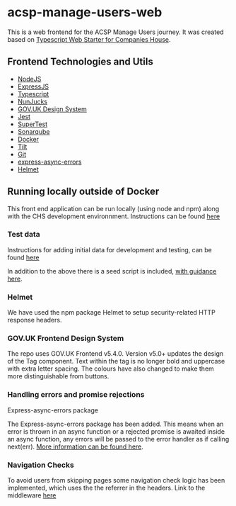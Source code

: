 
# acsp-manage-users-web

This is a web frontend for the ACSP Manage Users journey. It was created based on [Typescript Web Starter for Companies House](https://github.com/companieshouse/node-review-web-starter-ts).

## Frontend Technologies and Utils

- [NodeJS](https://nodejs.org/)
- [ExpressJS](https://expressjs.com/)
- [Typescript](https://www.typescriptlang.org/)
- [NunJucks](https://mozilla.github.io/nunjucks)
- [GOV.UK Design System](https://design-system.service.gov.uk/)
- [Jest](https://jestjs.io)
- [SuperTest](https://www.npmjs.com/package/supertest)
- [Sonarqube](https://www.sonarqube.org)
- [Docker](https://www.docker.com/)
- [Tilt](https://tilt.dev/)
- [Git](https://git-scm.com/downloads)
- [express-async-errors](https://www.npmjs.com/package/express-async-errors)
- [Helmet](https://helmetjs.github.io/)


## Running locally outside of Docker

This front end application can be run locally (using node and npm) along with the CHS development environnment.
Instructions can be found [here](https://companieshouse.atlassian.net/wiki/spaces/IDV/pages/4832100406/Running+a+Single+Web+Service+Outside+of+Docker)

### Test data

Instructions for adding initial data for development and testing, can be found [here](https://companieshouse.atlassian.net/wiki/spaces/IDV/pages/4517724334/Inugami+Test+Data)

In addition to the above there is a seed script is included, [with guidance here](./tools/seed-acsp-data-mongo/README.md).

### Helmet

We have used the npm package Helmet to setup security-related HTTP response headers.

### GOV.UK Frontend Design System

The repo uses GOV.UK Frontend v5.4.0. Version v5.0+ updates the design of the Tag component.
Text within the tag is no longer bold and uppercase with extra letter spacing. The colours have also changed to make them more distinguishable from buttons.

### Handling errors and promise rejections

Express-async-errors package 

 The Express-async-errors package has been added. This means when an error is thrown in an async function or a rejected promise is awaited inside an async function, any errors will be passed to the error handler as if calling next(err). [More information can be found here](./docs/Handling%20errors.md).

### Navigation Checks

To avoid users from skipping pages some navigation check logic has been implemented, which uses the
the referrer in the headers. Link to the middleware [here](https://github.com/companieshouse/acsp-manage-users-web/blob/main/src/middleware/navigationMiddleware.ts)






